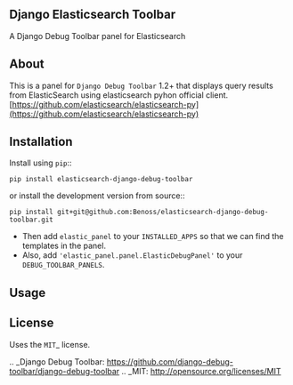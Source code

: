 Django Elasticsearch Toolbar
-----

A Django Debug Toolbar panel for Elasticsearch

About
-----

This is a panel for `Django Debug Toolbar` 1.2+ that displays query results from
ElasticSearch using elasticsearch pyhon official client. [https://github.com/elasticsearch/elasticsearch-py](https://github.com/elasticsearch/elasticsearch-py)



Installation
------------

Install using ``pip``::

    pip install elasticsearch-django-debug-toolbar

or install the development version from source::

    pip install git+git@github.com:Benoss/elasticsearch-django-debug-toolbar.git

* Then add ``elastic_panel`` to your ``INSTALLED_APPS`` so that we can find the
templates in the panel. 
* Also, add ``'elastic_panel.panel.ElasticDebugPanel'`` to your ``DEBUG_TOOLBAR_PANELS``.

Usage
-----


License
-------

Uses the `MIT`_ license.


.. _Django Debug Toolbar: https://github.com/django-debug-toolbar/django-debug-toolbar
.. _MIT: http://opensource.org/licenses/MIT